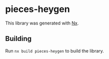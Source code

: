 # pieces-heygen

This library was generated with [Nx](https://nx.dev).

## Building

Run `nx build pieces-heygen` to build the library.
